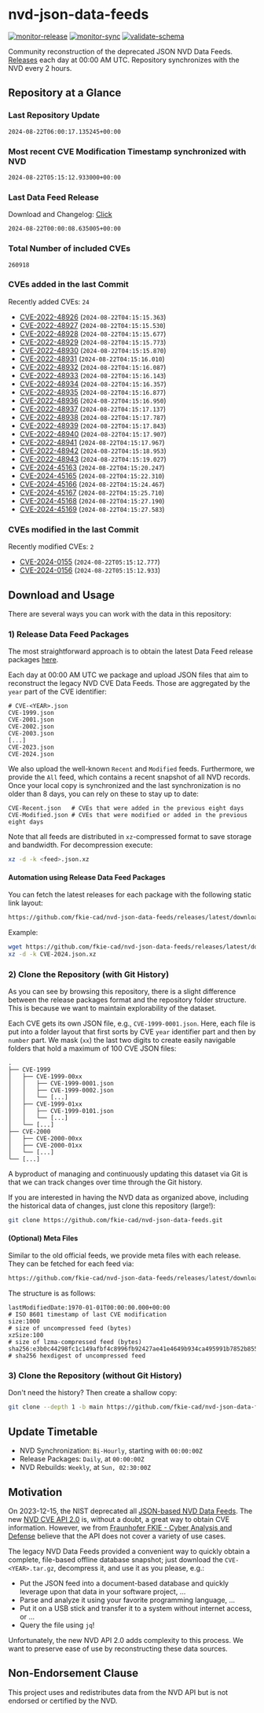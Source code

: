 # nvd-json-data-feeds

[![monitor-release](https://github.com/fkie-cad/nvd-json-data-feeds/actions/workflows/monitor_release.yml/badge.svg)](https://github.com/fkie-cad/nvd-json-data-feeds/actions/workflows/monitor_release.yml)
[![monitor-sync](https://github.com/fkie-cad/nvd-json-data-feeds/actions/workflows/monitor_sync.yml/badge.svg)](https://github.com/fkie-cad/nvd-json-data-feeds/actions/workflows/monitor_sync.yml)
[![validate-schema](https://github.com/fkie-cad/nvd-json-data-feeds/actions/workflows/validate_schema.yml/badge.svg)](https://github.com/fkie-cad/nvd-json-data-feeds/actions/workflows/validate_schema.yml)

Community reconstruction of the deprecated JSON NVD Data Feeds.
[Releases](https://github.com/fkie-cad/nvd-json-data-feeds/releases/latest) each day at 00:00 AM UTC.
Repository synchronizes with the NVD every 2 hours.

## Repository at a Glance

### Last Repository Update

```plain
2024-08-22T06:00:17.135245+00:00
```

### Most recent CVE Modification Timestamp synchronized with NVD

```plain
2024-08-22T05:15:12.933000+00:00
```

### Last Data Feed Release

Download and Changelog: [Click](https://github.com/fkie-cad/nvd-json-data-feeds/releases/latest)

```plain
2024-08-22T00:00:08.635005+00:00
```

### Total Number of included CVEs

```plain
260918
```

### CVEs added in the last Commit

Recently added CVEs: `24`

- [CVE-2022-48926](CVE-2022/CVE-2022-489xx/CVE-2022-48926.json) (`2024-08-22T04:15:15.363`)
- [CVE-2022-48927](CVE-2022/CVE-2022-489xx/CVE-2022-48927.json) (`2024-08-22T04:15:15.530`)
- [CVE-2022-48928](CVE-2022/CVE-2022-489xx/CVE-2022-48928.json) (`2024-08-22T04:15:15.677`)
- [CVE-2022-48929](CVE-2022/CVE-2022-489xx/CVE-2022-48929.json) (`2024-08-22T04:15:15.773`)
- [CVE-2022-48930](CVE-2022/CVE-2022-489xx/CVE-2022-48930.json) (`2024-08-22T04:15:15.870`)
- [CVE-2022-48931](CVE-2022/CVE-2022-489xx/CVE-2022-48931.json) (`2024-08-22T04:15:16.010`)
- [CVE-2022-48932](CVE-2022/CVE-2022-489xx/CVE-2022-48932.json) (`2024-08-22T04:15:16.087`)
- [CVE-2022-48933](CVE-2022/CVE-2022-489xx/CVE-2022-48933.json) (`2024-08-22T04:15:16.143`)
- [CVE-2022-48934](CVE-2022/CVE-2022-489xx/CVE-2022-48934.json) (`2024-08-22T04:15:16.357`)
- [CVE-2022-48935](CVE-2022/CVE-2022-489xx/CVE-2022-48935.json) (`2024-08-22T04:15:16.877`)
- [CVE-2022-48936](CVE-2022/CVE-2022-489xx/CVE-2022-48936.json) (`2024-08-22T04:15:16.950`)
- [CVE-2022-48937](CVE-2022/CVE-2022-489xx/CVE-2022-48937.json) (`2024-08-22T04:15:17.137`)
- [CVE-2022-48938](CVE-2022/CVE-2022-489xx/CVE-2022-48938.json) (`2024-08-22T04:15:17.787`)
- [CVE-2022-48939](CVE-2022/CVE-2022-489xx/CVE-2022-48939.json) (`2024-08-22T04:15:17.843`)
- [CVE-2022-48940](CVE-2022/CVE-2022-489xx/CVE-2022-48940.json) (`2024-08-22T04:15:17.907`)
- [CVE-2022-48941](CVE-2022/CVE-2022-489xx/CVE-2022-48941.json) (`2024-08-22T04:15:17.967`)
- [CVE-2022-48942](CVE-2022/CVE-2022-489xx/CVE-2022-48942.json) (`2024-08-22T04:15:18.953`)
- [CVE-2022-48943](CVE-2022/CVE-2022-489xx/CVE-2022-48943.json) (`2024-08-22T04:15:19.027`)
- [CVE-2024-45163](CVE-2024/CVE-2024-451xx/CVE-2024-45163.json) (`2024-08-22T04:15:20.247`)
- [CVE-2024-45165](CVE-2024/CVE-2024-451xx/CVE-2024-45165.json) (`2024-08-22T04:15:22.310`)
- [CVE-2024-45166](CVE-2024/CVE-2024-451xx/CVE-2024-45166.json) (`2024-08-22T04:15:24.467`)
- [CVE-2024-45167](CVE-2024/CVE-2024-451xx/CVE-2024-45167.json) (`2024-08-22T04:15:25.710`)
- [CVE-2024-45168](CVE-2024/CVE-2024-451xx/CVE-2024-45168.json) (`2024-08-22T04:15:27.190`)
- [CVE-2024-45169](CVE-2024/CVE-2024-451xx/CVE-2024-45169.json) (`2024-08-22T04:15:27.583`)


### CVEs modified in the last Commit

Recently modified CVEs: `2`

- [CVE-2024-0155](CVE-2024/CVE-2024-01xx/CVE-2024-0155.json) (`2024-08-22T05:15:12.777`)
- [CVE-2024-0156](CVE-2024/CVE-2024-01xx/CVE-2024-0156.json) (`2024-08-22T05:15:12.933`)


## Download and Usage

There are several ways you can work with the data in this repository:

### 1) Release Data Feed Packages

The most straightforward approach is to obtain the latest Data Feed release packages [here](https://github.com/fkie-cad/nvd-json-data-feeds/releases/latest).

Each day at 00:00 AM UTC we package and upload JSON files that aim to reconstruct the legacy NVD CVE Data Feeds.
Those are aggregated by the `year` part of the CVE identifier:

```
# CVE-<YEAR>.json
CVE-1999.json
CVE-2001.json
CVE-2002.json
CVE-2003.json
[...]
CVE-2023.json
CVE-2024.json
```

We also upload the well-known `Recent` and `Modified` feeds.
Furthermore, we provide the `All` feed, which contains a recent snapshot of all NVD records.
Once your local copy is synchronized and the last synchronization is no older than 8 days, you can rely on these to stay up to date:

```plain
CVE-Recent.json   # CVEs that were added in the previous eight days
CVE-Modified.json # CVEs that were modified or added in the previous eight days
```

Note that all feeds are distributed in `xz`-compressed format to save storage and bandwidth.
For decompression execute:

```sh
xz -d -k <feed>.json.xz
```

#### Automation using Release Data Feed Packages

You can fetch the latest releases for each package with the following static link layout:

```sh
https://github.com/fkie-cad/nvd-json-data-feeds/releases/latest/download/CVE-<YEAR>.json.xz
```

Example:

```sh
wget https://github.com/fkie-cad/nvd-json-data-feeds/releases/latest/download/CVE-2024.json.xz
xz -d -k CVE-2024.json.xz
```

### 2) Clone the Repository (with Git History)

As you can see by browsing this repository, there is a slight difference between the release packages format and the repository folder structure.
This is because we want to maintain explorability of the dataset.

Each CVE gets its own JSON file, e.g., `CVE-1999-0001.json`.
Here, each file is put into a folder layout that first sorts by CVE `year` identifier part and then by `number` part.
We mask (`xx`) the last two digits to create easily navigable folders that hold a maximum of 100 CVE JSON files:

```plain
.
├── CVE-1999
│   ├── CVE-1999-00xx
│   │   ├── CVE-1999-0001.json
│   │   ├── CVE-1999-0002.json
│   │   └── [...]
│   ├── CVE-1999-01xx
│   │   ├── CVE-1999-0101.json
│   │   └── [...]
│   └── [...]
├── CVE-2000
│   ├── CVE-2000-00xx
│   ├── CVE-2000-01xx
│   └── [...]
└── [...]
```

A byproduct of managing and continuously updating this dataset via Git is that we can track changes over time through the Git history.

If you are interested in having the NVD data as organized above, including the historical data of changes, just clone this repository (large!):

```sh
git clone https://github.com/fkie-cad/nvd-json-data-feeds.git
```

#### (Optional) Meta Files

Similar to the old official feeds, we provide meta files with each release. They can be fetched for each feed via:

```sh
https://github.com/fkie-cad/nvd-json-data-feeds/releases/latest/download/CVE-<YEAR>.meta
```

The structure is as follows:

```plain
lastModifiedDate:1970-01-01T00:00:00.000+00:00                          # ISO 8601 timestamp of last CVE modification
size:1000                                                               # size of uncompressed feed (bytes)
xzSize:100                                                              # size of lzma-compressed feed (bytes)
sha256:e3b0c44298fc1c149afbf4c8996fb92427ae41e4649b934ca495991b7852b855 # sha256 hexdigest of uncompressed feed
```

### 3) Clone the Repository (without Git History)

Don't need the history? Then create a shallow copy:

```sh
git clone --depth 1 -b main https://github.com/fkie-cad/nvd-json-data-feeds.git
```


## Update Timetable

* NVD Synchronization: `Bi-Hourly`, starting with `00:00:00Z`
* Release Packages: `Daily`, at `00:00:00Z`
* NVD Rebuilds: `Weekly`, at `Sun, 02:30:00Z`


## Motivation

On 2023-12-15, the NIST deprecated all [JSON-based NVD Data Feeds](https://nvd.nist.gov/vuln/data-feeds#divRetirementBanner-1).
The new [NVD CVE API 2.0](https://nvd.nist.gov/developers/vulnerabilities) is, without a doubt, a great way to obtain CVE information.
However, we from [Fraunhofer FKIE - Cyber Analysis and Defense](https://www.fkie.fraunhofer.de/en/departments/cad.html) believe that the API does not cover a variety of use cases.

The legacy NVD Data Feeds provided a convenient way to quickly obtain a complete, file-based offline database snapshot; just download the `CVE-<YEAR>.tar.gz`, decompress it, and use it as you please, e.g.:

- Put the JSON feed into a document-based database and quickly leverage upon that data in your software project, ...
- Parse and analyze it using your favorite programming language, ...
- Put it on a USB stick and transfer it to a system without internet access, or ...
- Query the file using `jq`!

Unfortunately, the new NVD API 2.0 adds complexity to this process.
We want to preserve ease of use by reconstructing these data sources.

## Non-Endorsement Clause

This project uses and redistributes data from the NVD API but is not endorsed or certified by the NVD.